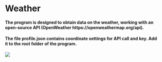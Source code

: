 # Weather

<h4>The program is designed to obtain data on the weather, working with an open-source API (OpenWeather https://openweathermap.org/api).</h4>

<h4>The file profile.json contains coordinate settings for API call and key. Add it to the root folder of the program.</h4>
<image src="https://user-images.githubusercontent.com/53939350/229855092-a1774555-761c-4c7b-836c-c0ac442d6c0e.png"></image>



